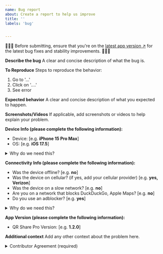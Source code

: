 ```yaml
---
name: Bug report
about: Create a report to help us improve
title: ''
labels: 'bug'


---
```


🚨🚨🚨 Before submitting, ensure that you're on the [latest app version ↗](https://apps.apple.com/us/app/qr-share-pro/id6479589995) for the latest bug fixes and stability improvements. 🚨🚨🚨

**Describe the bug**
A clear and concise description of what the bug is.

**To Reproduce**
Steps to reproduce the behavior:

1. Go to '...'
2. Click on '....'
3. See error

**Expected behavior**
A clear and concise description of what you expected to happen.

**Screenshots/Videos**
If applicable, add screenshots or videos to help explain your problem.

**Device Info (please complete the following information):**

- Device: [e.g. **iPhone 15 Pro Max**]
- OS: [e.g. **iOS 17.5**]

<details>

<summary>Why do we need this?</summary>

We use this information to ensure this bug is applicable to all supported iPhones.

</details>

**Connectivity Info (please complete the following information):**

- Was the device offline? [e.g. **no**]
- Was the device on cellular? (if yes, add your cellular provider) [e.g. **yes, Verizon**]
- Was the device on a slow network? [e.g. **no**]
- Are you on a network that blocks DuckDuckGo, Apple Maps? [e.g. **no**]
- Do you use an adblocker? [e.g. **yes**]

<details>

<summary>Why do we need this?</summary>

We use this information to ensure this bug is not related to your internet connection or filtering protocols (e.g. [adblockers ↗](https://ublockorigin.com/)).

</details>

**App Version (please complete the following information):**

- QR Share Pro Version: [e.g. **1.2.0**]

**Additional context**
Add any other context about the problem here.

<details>

<summary>Contributor Agreement (required)</summary>

By submitting this bug report, you agree to our [Code of Conduct](https://github.com/Visual-Studio-Coder/QR-Share-Pro/blob/master/CODE_OF_CONDUCT.md) and grant us a worldwide, royalty-free, non-sublicensable, perpetual, irrevocable license to use, reproduce, distribute, and display the content for eternity, under our [LICENSE](https://github.com/Visual-Studio-Coder/QR-Share-Pro/blob/master/LICENSE).

You may choose to remove this section upon reading & agreeing to this terms.

</details>
